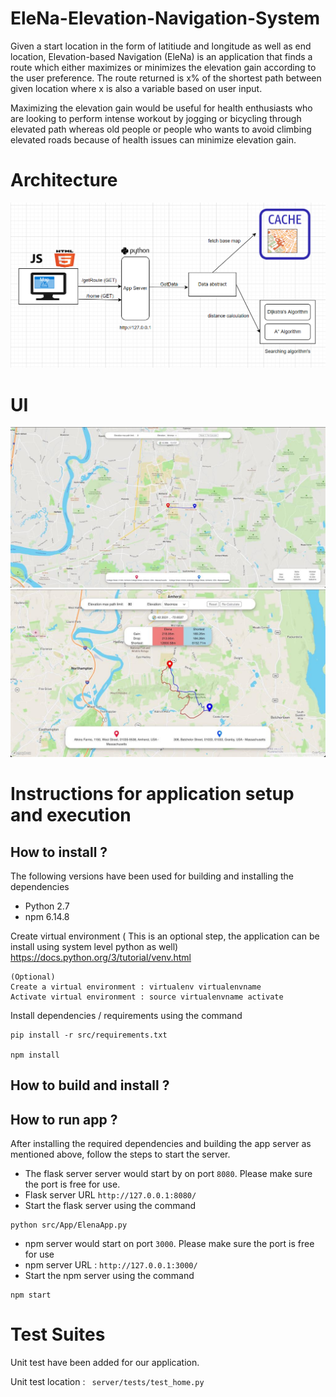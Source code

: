# EleNa-Elevation-Navigation-System

Given a start location in the form of latitiude and longitude as well as end location, Elevation-based Navigation
(EleNa) is an application that finds a route which either maximizes or minimizes the elevation gain according to the user preference.
The route returned is x% of the shortest path between given location where x is also a variable based on user input.


Maximizing the elevation gain would be useful for health enthusiasts who are looking to perform intense workout by
jogging or bicycling through elevated path whereas old people or people who wants to avoid climbing elevated roads because of health issues can 
minimize elevation gain.



# Architecture
![Alt text](files/ArchitectureDiagram.PNG?raw=true "Elena")


# UI
![Alt text](files/Image1.jpeg?raw=true "ElenaUI Image 1")
![Alt text](files/Image2.jpeg?raw=true "ElenaUI Image 2")

#  Instructions for application setup and execution

## How to install ?
The following versions have been used for building and installing the dependencies
* Python 2.7
* npm 6.14.8


Create virtual environment ( This is an optional step, the application can be install using system level python as well)
https://docs.python.org/3/tutorial/venv.html
```
(Optional)
Create a virtual environment : virtualenv virtualenvname
Activate virtual environment : source virtualenvname activate
```
Install dependencies / requirements using the command

```
pip install -r src/requirements.txt

npm install
```

## How to build and install ?


## How to run app ?

After installing the required dependencies and building the app server as mentioned above, follow the steps to start the server.


* The flask server server would start by on port ``8080``. Please make sure the port is free for use.
* Flask server URL ``http://127.0.0.1:8080/``
* Start the flask server using the command


```
python src/App/ElenaApp.py

```

* npm server would start on port ``3000``. Please make sure the port is free for use
* npm server URL : ``http://127.0.0.1:3000/``
* Start the npm server using the command

```
npm start
```
# Test Suites

Unit test have been added for our application.

Unit test location : `` server/tests/test_home.py``